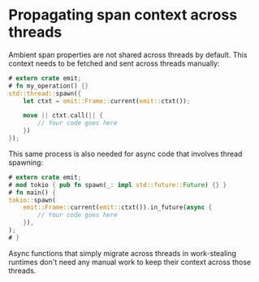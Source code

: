 # Propagating span context across threads

Ambient span properties are not shared across threads by default. This context needs to be fetched and sent across threads manually:

```rust
# extern crate emit;
# fn my_operation() {}
std::thread::spawn({
    let ctxt = emit::Frame::current(emit::ctxt());

    move || ctxt.call(|| {
        // Your code goes here
    })
});
```

This same process is also needed for async code that involves thread spawning:

```rust
# extern crate emit;
# mod tokio { pub fn spawn(_: impl std::future::Future) {} }
# fn main() {
tokio::spawn(
    emit::Frame::current(emit::ctxt()).in_future(async {
        // Your code goes here
    }),
);
# }
```

Async functions that simply migrate across threads in work-stealing runtimes don't need any manual work to keep their context across those threads.

